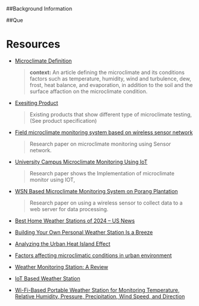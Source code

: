 ##Background Information

##Que

# Resources

* [Microclimate Definition](https://www.britannica.com/science/microclimate)
  > **context:** An article defining the microclimate and its conditions factors such as temperature, humidity,
  > wind and turbulence, dew, frost, heat balance, and evaporation, in addition to the soil and the surface affaction on the microclimate condition.
* [Exesiting Product](https://www.alibaba.com/product-detail/Portable-Microclimate-Information-Meter-Weather-Station_1600133831794.html?spm=a2700.pccps_detail.0.0.581513a0Lod2kv)
  > Existing products that show different type of microclimate testing, (See product specification)
* [Field microclimate monitoring system based on wireless sensor network](https://content.iospress.com/articles/journal-of-intelligent-and-fuzzy-systems/ifs169676)
  > Research paper on microclimate monitoring using Sensor network.
* [University Campus Microclimate Monitoring Using IoT](https://ieeexplore.ieee.org/document/8896242)
  > Research paper shows the Implementation of microclimate monitor using IOT, 
* [WSN Based Microclimate Monitoring System on Porang Plantation](https://ieeexplore.ieee.org/document/8692849)
  > Research paper on using a wireless sensor to collect data to a web server for data processing.


* [Best Home Weather Stations of 2024 – US News](https://www.usnews.com/360-reviews/technology/best-home-weather-stations)

* [Building Your Own Personal Weather Station Is a Breeze](https://www.wired.com/2016/04/diy-weather-station/)

* [Analyzing the Urban Heat Island Effect](https://www.nyc.gov/assets/dep/downloads/pdf/environment/education/10-analyzing-urban-heat-island-effect.pdf)

* [Factors affecting microclimatic conditions in urban environment](https://www.e3s-conferences.org/articles/e3sconf/pdf/2021/20/e3sconf_emmft2020_06010.pdf)


* [Weather Monitoring Station: A Review](https://www.ijera.com/papers/Vol6_issue6/Part%20-%201/L0606015560.pdf)

* [IoT Based Weather Station](https://ieeexplore.ieee.org/document/7988038)


* [Wi-Fi-Based Portable Weather Station for Monitoring Temperature, Relative Humidity, Pressure, Precipitation, Wind Speed, and Direction](https://www.researchgate.net/publication/334032151_Wi-Fi-Based_Portable_Weather_Station_for_Monitoring_Temperature_Relative_Humidity_Pressure_Precipitation_Wind_Speed_and_Direction)
